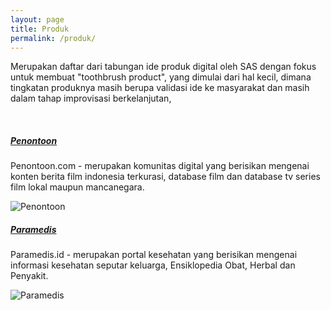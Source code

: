 ```yaml
---
layout: page
title: Produk
permalink: /produk/
---
```


Merupakan daftar dari tabungan ide produk digital oleh SAS dengan fokus untuk membuat "toothbrush product", yang dimulai dari hal kecil, dimana tingkatan produknya masih berupa validasi ide ke masyarakat dan masih dalam tahap improvisasi berkelanjutan,

<br>

##### <u>Penontoon</u>
Penontoon.com - merupakan komunitas digital yang berisikan mengenai konten berita film indonesia terkurasi, database film dan database tv series film lokal maupun mancanegara.

![Penontoon](https://syafrizaladi.github.io/assets/images/penontoon.png)

##### <u>Paramedis</u>
Paramedis.id - merupakan portal kesehatan yang berisikan mengenai informasi kesehatan seputar keluarga, Ensiklopedia Obat, Herbal dan Penyakit.

![Paramedis](https://syafrizaladi.github.io/assets/images/paramedis.png)

